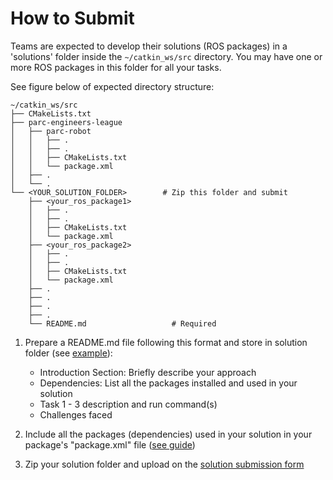 # How to Submit

Teams are expected to develop their solutions (ROS packages) in a 'solutions' folder inside the `~/catkin_ws/src` directory. You may have one or more ROS packages in this folder for all your tasks. 

See figure below of expected directory structure:

```
~/catkin_ws/src
├── CMakeLists.txt
├── parc-engineers-league
│   ├── parc-robot
│   │   ├── .
│   │   ├── .
│   │   ├── CMakeLists.txt
│   │   └── package.xml
│   ├── .
│   └── .
└── <YOUR_SOLUTION_FOLDER>        # Zip this folder and submit
    ├── <your_ros_package1>
    │   ├── .
    │   ├── .
    │   ├── CMakeLists.txt
    │   └── package.xml
    ├── <your_ros_package2>
    │   ├── .
    │   ├── .
    │   ├── CMakeLists.txt
    │   └── package.xml
    ├── .
    ├── .
    ├── .
    ├── .
    └── README.md                   # Required
```

1. Prepare a README.md file following this format and store in solution folder (see [example](https://github.com/PARC-Robotics/PARC-Engineers-League/blob/develop/resources/sample-submission-readme.md)):
    * Introduction Section: Briefly describe your approach
    * Dependencies: List all the packages installed and used in your solution
    * Task 1 - 3 description and run command(s)
    * Challenges faced

2. Include all the packages (dependencies) used in your solution in your package's "package.xml" file ([see guide](http://wiki.ros.org/rosdep/Tutorials/How%20to%20add%20a%20system%20dependency))
3. Zip your solution folder and upload on the [solution submission form](https://creatorapp.zohopublic.com/zoho_info23208/parc-teams/form-perma/PARC_E_Mailing_List11/b1Z2uaxBFvnXsyb9tBzABO4fzF08Ykp9TASPyjJa0Vx9bq43POQ5671FNWyqsWr91U89XdBgzKy07Q6aPrqG2gdMuF21fU8Rb7qn)

<!-- Old submission form: https://forms.gle/zwe7VcgVYV5giDBt9 -->


